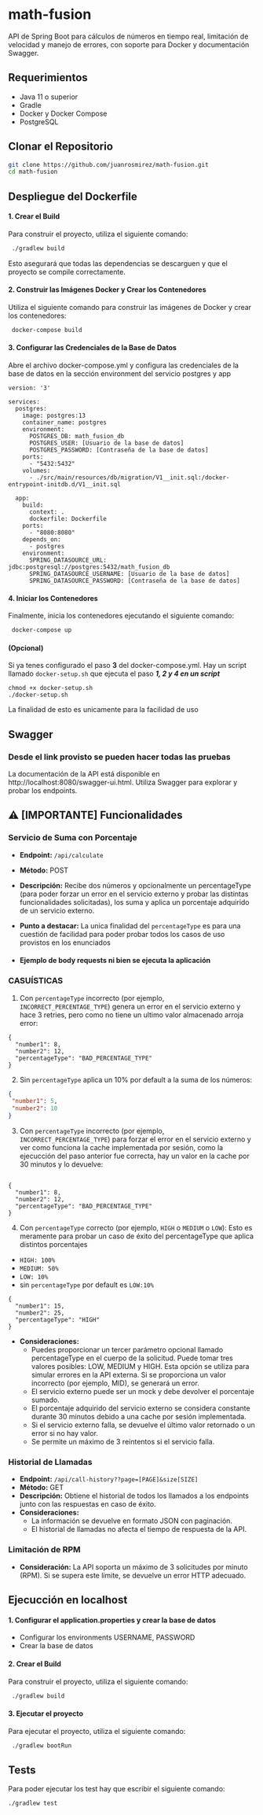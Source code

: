 # math-fusion

API de Spring Boot para cálculos de números en tiempo real, limitación de velocidad y manejo de errores, con soporte para Docker y documentación Swagger.


## Requerimientos

- Java 11 o superior
- Gradle
- Docker y Docker Compose
- PostgreSQL

## Clonar el Repositorio

```bash
git clone https://github.com/juanrosmirez/math-fusion.git
cd math-fusion
```

## Despliegue del Dockerfile

#### 1. Crear el Build
Para construir el proyecto, utiliza el siguiente comando:

```bash
 ./gradlew build
```

Esto asegurará que todas las dependencias se descarguen y que el proyecto se compile correctamente.

#### 2. Construir las Imágenes Docker y Crear los Contenedores

Utiliza el siguiente comando para construir las imágenes de Docker y crear los contenedores:

```bash
 docker-compose build
```

#### 3. Configurar las Credenciales de la Base de Datos

Abre el archivo docker-compose.yml y configura las credenciales de la base de datos en la sección environment del servicio postgres y app

```
version: '3'

services:
  postgres:
    image: postgres:13
    container_name: postgres
    environment:
      POSTGRES_DB: math_fusion_db
      POSTGRES_USER: [Usuario de la base de datos]
      POSTGRES_PASSWORD: [Contraseña de la base de datos]
    ports:
      - "5432:5432"
    volumes:
      - ./src/main/resources/db/migration/V1__init.sql:/docker-entrypoint-initdb.d/V1__init.sql

  app:
    build:
      context: .
      dockerfile: Dockerfile
    ports:
      - "8080:8080"    
    depends_on:
      - postgres
    environment:
      SPRING_DATASOURCE_URL: jdbc:postgresql://postgres:5432/math_fusion_db
      SPRING_DATASOURCE_USERNAME: [Usuario de la base de datos]
      SPRING_DATASOURCE_PASSWORD: [Contraseña de la base de datos]
```


#### 4. Iniciar los Contenedores
Finalmente, inicia los contenedores ejecutando el siguiente comando:
```bash
 docker-compose up
```

#### (Opcional)
Si ya tenes configurado el paso **3** del docker-compose.yml. Hay un script llamado `docker-setup.sh` que ejecuta el paso ***1, 2 y 4 en un script***

```
chmod +x docker-setup.sh
./docker-setup.sh 
```

La finalidad de esto es unicamente para la facilidad de uso

## Swagger
### Desde el link provisto se pueden hacer todas las pruebas
La documentación de la API está disponible en http://localhost:8080/swagger-ui.html. Utiliza Swagger para explorar y probar los endpoints.

###

## ⚠ [IMPORTANTE] Funcionalidades 

### Servicio de Suma con Porcentaje
- **Endpoint:** `/api/calculate`
- **Método:** POST
- **Descripción:** Recibe dos números y opcionalmente un percentageType (para poder forzar un error en el servicio externo y probar las distintas funcionalidades solicitadas), los suma y aplica un porcentaje adquirido de un servicio externo.
- **Punto a destacar:** La unica finalidad del `percentageType` es para una cuestión de facilidad para poder probar todos los casos de uso provistos en los enunciados


- #### Ejemplo de body requests ni bien se ejecuta la aplicación

### CASUÍSTICAS

1. Con `percentageType` incorrecto (por ejemplo, `INCORRECT_PERCENTAGE_TYPE`) genera un error en el servicio externo y hace 3 retries, pero como no tiene un ultimo valor almacenado arroja error:
```
{
  "number1": 8,
  "number2": 12,
  "percentageType": "BAD_PERCENTAGE_TYPE"
}
```

2. Sin `percentageType` aplica un 10% por default a la suma de los números:
 ```json
{
  "number1": 5,
  "number2": 10
}
```

3. Con `percentageType` incorrecto (por ejemplo, `INCORRECT_PERCENTAGE_TYPE`) para forzar el error en el servicio externo y ver como funciona la cache implementada por sesión, como la ejecucción del paso anterior fue correcta, hay un valor en la cache por 30 minutos y lo devuelve:
```

{
  "number1": 8,
  "number2": 12,
  "percentageType": "BAD_PERCENTAGE_TYPE"
}
```

4. Con `percentageType` correcto (por ejemplo, `HIGH` o `MEDIUM` o `LOW`):
Esto es meramente para probar un caso de éxito del percentageType que aplica distintos porcentajes
- `HIGH: 100%` 
- `MEDIUM: 50%`
- `LOW: 10%`
- sin `percentageType` por default es `LOW:10%`
```
{
  "number1": 15,
  "number2": 25,
  "percentageType": "HIGH"
}
```
- **Consideraciones:**
  - Puedes proporcionar un tercer parámetro opcional llamado percentageType en el cuerpo de la solicitud. Puede tomar tres valores posibles: LOW, MEDIUM y HIGH. Esta opción se utiliza para simular errores en la API externa. Si se proporciona un valor incorrecto (por ejemplo, MID), se generará un error.
  - El servicio externo puede ser un mock y debe devolver el porcentaje sumado.
  - El porcentaje adquirido del servicio externo se considera constante durante 30 minutos debido a una cache por sesión implementada.
  - Si el servicio externo falla, se devuelve el último valor retornado o un error si no hay valor.
  - Se permite un máximo de 3 reintentos si el servicio falla.

### Historial de Llamadas

- **Endpoint:** `/api/call-history??page=[PAGE]&size[SIZE]`
- **Método:** GET
- **Descripción:** Obtiene el historial de todos los llamados a los endpoints junto con las respuestas en caso de éxito.
- **Consideraciones:**
  - La información se devuelve en formato JSON con paginación.
  - El historial de llamadas no afecta el tiempo de respuesta de la API.
  
  
### Limitación de RPM

- **Consideración:** La API soporta un máximo de 3 solicitudes por minuto (RPM). Si se supera este límite, se devuelve un error HTTP adecuado.

## Ejecucción en localhost

#### 1. Configurar el application.properties y crear la base de datos
- Configurar los environments USERNAME, PASSWORD
- Crear la base de datos


#### 2. Crear el Build
Para construir el proyecto, utiliza el siguiente comando:

```bash
 ./gradlew build
```

#### 3. Ejecutar  el proyecto
Para ejecutar el proyecto, utiliza el siguiente comando:

```bash
 ./gradlew bootRun
```


## Tests
Para poder ejecutar los test hay que escribir el siguiente comando:
```
./gradlew test
````


